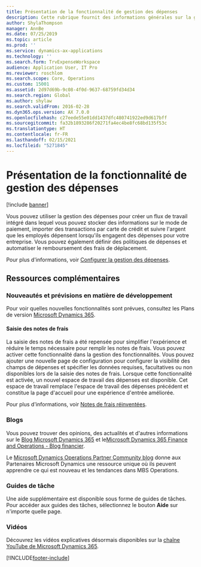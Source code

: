 ```yaml
---
title: Présentation de la fonctionnalité de gestion des dépenses
description: Cette rubrique fournit des informations générales sur la gestion des dépenses et des liens vers des ressources supplémentaires. Vous pouvez utiliser la gestion des dépenses pour créer un flux de travail intégré dans lequel vous pouvez stocker des informations sur le mode de paiement, importer des transactions par carte de crédit et suivre l'argent que les employés dépensent lorsqu'ils engagent des dépenses pour votre entreprise.
author: ShylaThompson
manager: AnnBe
ms.date: 07/25/2019
ms.topic: article
ms.prod: ''
ms.service: dynamics-ax-applications
ms.technology: ''
ms.search.form: TrvExpenseWorkspace
audience: Application User, IT Pro
ms.reviewer: roschlom
ms.search.scope: Core, Operations
ms.custom: 15001
ms.assetid: 2d97d69b-9c08-4f0d-9637-68759fd34d34
ms.search.region: Global
ms.author: shylaw
ms.search.validFrom: 2016-02-28
ms.dyn365.ops.version: AX 7.0.0
ms.openlocfilehash: c27eede55e01dd1437dfc480741922ed9d617bff
ms.sourcegitcommit: fa32b1893286f20271fa4ec4be8fc68bd135f53c
ms.translationtype: HT
ms.contentlocale: fr-FR
ms.lasthandoff: 02/15/2021
ms.locfileid: "5271845"
---
```

# <a name="expense-management-overview"></a>Présentation de la fonctionnalité de gestion des dépenses

[!include [banner](../includes/banner.md)]

Vous pouvez utiliser la gestion des dépenses pour créer un flux de travail intégré dans lequel vous pouvez stocker des informations sur le mode de paiement, importer des transactions par carte de crédit et suivre l'argent que les employés dépensent lorsqu'ils engagent des dépenses pour votre entreprise. Vous pouvez également définir des politiques de dépenses et automatiser le remboursement des frais de déplacement.

Pour plus d'informations, voir [Configurer la gestion des dépenses](plan-expense-management.md).

## <a name="additional-resources"></a>Ressources complémentaires

### <a name="whats-new-and-in-development"></a>Nouveautés et prévisions en matière de développement

Pour voir quelles nouvelles fonctionnalités sont prévues, consultez les Plans de version [Microsoft Dynamics 365](https://go.microsoft.com/fwlink/?linkid=2010158).

#### <a name="expense-report-entry"></a>Saisie des notes de frais

La saisie des notes de frais a été repensée pour simplifier l'expérience et réduire le temps nécessaire pour remplir les notes de frais. Vous pouvez activer cette fonctionnalité dans la gestion des fonctionnalités. Vous pouvez ajouter une nouvelle page de configuration pour configurer la visibilité des champs de dépenses et spécifier les données requises, facultatives ou non disponibles lors de la saisie des notes de frais. Lorsque cette fonctionnalité est activée, un nouvel espace de travail des dépenses est disponible. Cet espace de travail remplace l'espace de travail des dépenses précédent et constitue la page d'accueil pour une expérience d'entrée améliorée.

Pour plus d'informations, voir [Notes de frais réinventées](ExpenseWorkspaceNew.md).

### <a name="blogs"></a>Blogs

Vous pouvez trouver des opinions, des actualités et d'autres informations sur le [Blog Microsoft Dynamics 365](https://community.dynamics.com/b/msftdynamicsblog?c=Enterprise) et le[Microsoft Dynamics 365 Finance and Operations - Blog financier](https://community.dynamics.com/365/financeandoperations/b/financials).

Le [Microsoft Dynamics Operations Partner Community blog](https://community.dynamics.com/partner/b/operationspartnercommunityblog) donne aux Partenaires Microsoft Dynamics une ressource unique où ils peuvent apprendre ce qui est nouveau et les tendances dans MBS Operations.

### <a name="task-guides"></a>Guides de tâche

Une aide supplémentaire est disponible sous forme de guides de tâches. Pour accéder aux guides des tâches, sélectionnez le bouton **Aide** sur n'importe quelle page.

### <a name="videos"></a>Vidéos

Découvrez les vidéos explicatives désormais disponibles sur la [chaîne YouTube de Microsoft Dynamics 365](https://www.youtube.com/channel/UCJGCg4rB3QSs8y_1FquelBQ).


[!INCLUDE[footer-include](../includes/footer-banner.md)]